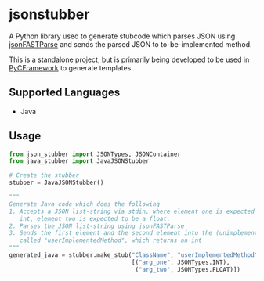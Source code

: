 jsonstubber
===========
A Python library used to generate stubcode which parses JSON using 
[jsonFASTParse](https://github.com/ucsd-wic-bpc/jsonFASTParse) and sends the
parsed JSON to to-be-implemented method.

This is a standalone project, but is primarily being developed to be used in
[PyCFramework](https://github.com/ucsd-wic-bpc/PyCFramework) to generate templates.

Supported Languages
--------------------
* Java

Usage
-----
```python
from json_stubber import JSONTypes, JSONContainer
from java_stubber import JavaJSONStubber

# Create the stubber
stubber = JavaJSONStubber()

"""
Generate Java code which does the following
1. Accepts a JSON list-string via stdin, where element one is expected to be an
   int, element two is expected to be a float.
2. Parses the JSON list-string using jsonFASTParse
3. Sends the first element and the second element into the (unimplemented) function
   called "userImplementedMethod", which returns an int
"""
generated_java = stubber.make_stub("ClassName", "userImplementedMethod", JSONTypes.INT,
                                   [("arg_one", JSONTypes.INT),
                                    ("arg_two", JSONTypes.FLOAT)])
```
